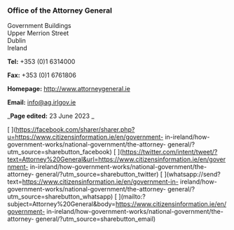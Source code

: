 ###  Office of the Attorney General

Government Buildings  
Upper Merrion Street  
Dublin  
Ireland

**Tel:** +353 (0)1 6314000

**Fax:** +353 (0)1 6761806

**Homepage:** [ http://www.attorneygeneral.ie ](http://www.attorneygeneral.ie)

**Email:** [ info@ag.irlgov.ie ](mailto:info@ag.irlgov.ie)

_**Page edited:** 23 June 2023 _

[
](https://facebook.com/sharer/sharer.php?u=https://www.citizensinformation.ie/en/government-
in-ireland/how-government-works/national-government/the-attorney-
general/?utm_source=sharebutton_facebook) [
](https://twitter.com/intent/tweet/?text=Attorney%20General&url=https://www.citizensinformation.ie/en/government-
in-ireland/how-government-works/national-government/the-attorney-
general/?utm_source=sharebutton_twitter) [
](whatsapp://send?text=https://www.citizensinformation.ie/en/government-in-
ireland/how-government-works/national-government/the-attorney-
general/?utm_source=sharebutton_whatsapp) [
](mailto:?subject=Attorney%20General&body=https://www.citizensinformation.ie/en/government-
in-ireland/how-government-works/national-government/the-attorney-
general/?utm_source=sharebutton_email) [ ](javascript:void\(0\))
